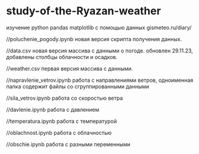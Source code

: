 # study-of-the-Ryazan-weather
 изучение python pandas matplotlib с помощью данных gismeteo.ru/diary/

//poluchenie_pogody.ipynb 
  новая версия скрипта получения данных.

//data.csv 
  новая версия массива с данными о погоде. обновлен 29.11.23, добавлены столбцы облачности и осадков.

//weather.csv
  первая версия массива с данными.

//napravlenie_vetrov.ipynb
работа с направлениями ветров, одноименная папка содержит файлы со сгруппированными данными

//sila_vetrov.ipynb
работа со скоростью ветра

//davlenie.ipynb
работа с давлением

//temperatura.ipynb
работа с температурой

//oblachnost.ipynb
работа с облачностью

//obschie.ipynb
работа с разными переменными
